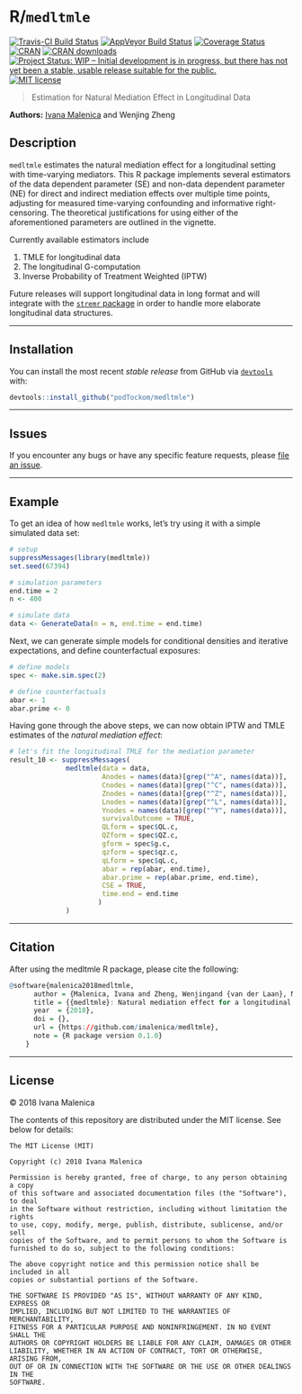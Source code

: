
<!-- README.md is generated from README.Rmd. Please edit that file -->

# R/`medltmle`

[![Travis-CI Build
Status](https://travis-ci.org/podTockom/medltmle.svg?branch=master)](https://travis-ci.org/podTockom/medltmle)
[![AppVeyor Build
Status](https://ci.appveyor.com/api/projects/status/github/podTockom/medltmle?branch=master&svg=true)](https://ci.appveyor.com/project/podTockom/medltmle)
[![Coverage
Status](https://img.shields.io/codecov/c/github/podTockom/medltmle/master.svg)](https://codecov.io/github/podTockom/medltmle?branch=master)
[![CRAN](http://www.r-pkg.org/badges/version/medltmle)](http://www.r-pkg.org/pkg/medltmle)
[![CRAN
downloads](https://cranlogs.r-pkg.org/badges/medltmle)](https://CRAN.R-project.org/package=medltmle)
[![Project Status: WIP – Initial development is in progress, but there
has not yet been a stable, usable release suitable for the
public.](http://www.repostatus.org/badges/latest/wip.svg)](http://www.repostatus.org/#wip)
[![MIT
license](http://img.shields.io/badge/license-MIT-brightgreen.svg)](http://opensource.org/licenses/MIT)

> Estimation for Natural Mediation Effect in Longitudinal Data

**Authors:** [Ivana Malenica](https://github.com/podTockom) and Wenjing
Zheng

## Description

`medltmle` estimates the natural mediation effect for a longitudinal
setting with time-varying mediators. This R package implements several
estimators of the data dependent parameter (SE) and non-data dependent
parameter (NE) for direct and indirect mediation effects over multiple
time points, adjusting for measured time-varying confounding and
informative right-censoring. The theoretical justifications for using
either of the aforementioned parameters are outlined in the vignette.

Currently available estimators include

1.  TMLE for longitudinal data
2.  The longitudinal G-computation
3.  Inverse Probability of Treatment Weighted (IPTW)

Future releases will support longitudinal data in long format and will
integrate with the [`stremr` package](https://github.com/osofr/stremr)
in order to handle more elaborate longitudinal data structures.

------------------------------------------------------------------------

## Installation

You can install the most recent *stable release* from GitHub via
[`devtools`](https://www.rstudio.com/products/rpackages/devtools/) with:

``` r
devtools::install_github("podTockom/medltmle")
```

------------------------------------------------------------------------

## Issues

If you encounter any bugs or have any specific feature requests, please
[file an issue](https://github.com/podTockom/medltmle/issues).

------------------------------------------------------------------------

## Example

To get an idea of how `medltmle` works, let’s try using it with a simple
simulated data set:

``` r
# setup
suppressMessages(library(medltmle))
set.seed(67394)

# simulation parameters
end.time = 2
n <- 400

# simulate data
data <- GenerateData(n = n, end.time = end.time)
```

Next, we can generate simple models for conditional densities and
iterative expectations, and define counterfactual exposures:

``` r
# define models
spec <- make.sim.spec(2)

# define counterfactuals
abar <- 1
abar.prime <- 0
```

Having gone through the above steps, we can now obtain IPTW and TMLE
estimates of the *natural mediation effect*:

``` r
# let's fit the longitudinal TMLE for the mediation parameter
result_10 <- suppressMessages(
              medltmle(data = data,
                       Anodes = names(data)[grep("^A", names(data))],
                       Cnodes = names(data)[grep("^C", names(data))],
                       Znodes = names(data)[grep("^Z", names(data))],
                       Lnodes = names(data)[grep("^L", names(data))],
                       Ynodes = names(data)[grep("^Y", names(data))],
                       survivalOutcome = TRUE,
                       QLform = spec$QL.c,
                       QZform = spec$QZ.c,
                       gform = spec$g.c,
                       qzform = spec$qz.c,
                       qLform = spec$qL.c,
                       abar = rep(abar, end.time),
                       abar.prime = rep(abar.prime, end.time),
                       CSE = TRUE,
                       time.end = end.time
                      )
              )
```

------------------------------------------------------------------------

## Citation

After using the medltmle R package, please cite the following:

``` r
@software{malenica2018medltmle,
      author = {Malenica, Ivana and Zheng, Wenjingand {van der Laan}, Mark J},
      title = {{medltmle}: Natural mediation effect for a longitudinal setting with time-varying mediators},
      year  = {2018},
      doi = {},
      url = {https://github.com/imalenica/medltmle},
      note = {R package version 0.1.0}
    }
```

------------------------------------------------------------------------

## License

© 2018 Ivana Malenica

The contents of this repository are distributed under the MIT license.
See below for details:

    The MIT License (MIT)

    Copyright (c) 2018 Ivana Malenica

    Permission is hereby granted, free of charge, to any person obtaining a copy
    of this software and associated documentation files (the "Software"), to deal
    in the Software without restriction, including without limitation the rights
    to use, copy, modify, merge, publish, distribute, sublicense, and/or sell
    copies of the Software, and to permit persons to whom the Software is
    furnished to do so, subject to the following conditions:

    The above copyright notice and this permission notice shall be included in all
    copies or substantial portions of the Software.

    THE SOFTWARE IS PROVIDED "AS IS", WITHOUT WARRANTY OF ANY KIND, EXPRESS OR
    IMPLIED, INCLUDING BUT NOT LIMITED TO THE WARRANTIES OF MERCHANTABILITY,
    FITNESS FOR A PARTICULAR PURPOSE AND NONINFRINGEMENT. IN NO EVENT SHALL THE
    AUTHORS OR COPYRIGHT HOLDERS BE LIABLE FOR ANY CLAIM, DAMAGES OR OTHER
    LIABILITY, WHETHER IN AN ACTION OF CONTRACT, TORT OR OTHERWISE, ARISING FROM,
    OUT OF OR IN CONNECTION WITH THE SOFTWARE OR THE USE OR OTHER DEALINGS IN THE
    SOFTWARE.
